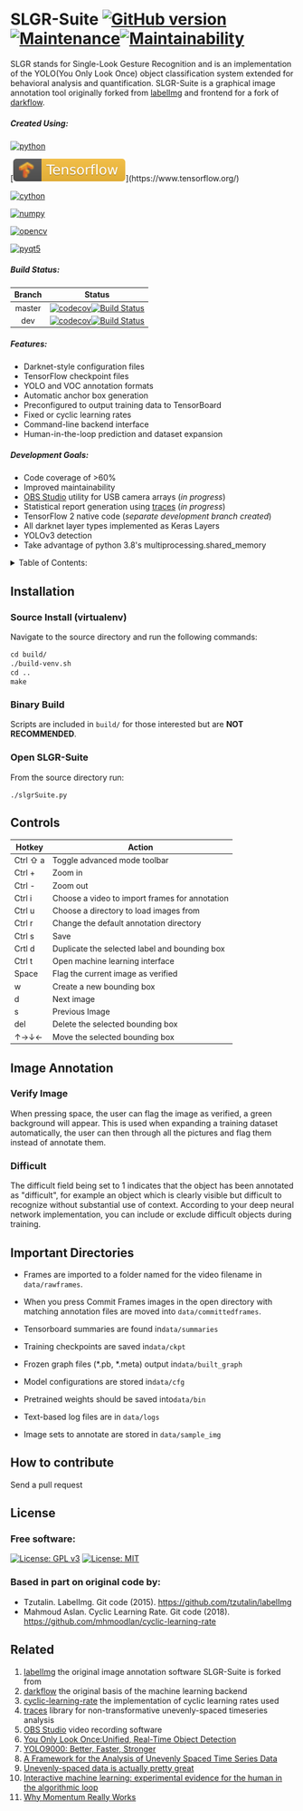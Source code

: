 # SLGR-Suite [![GitHub version](https://badge.fury.io/gh/rjdbcm%2FSLGR-Suite.svg)](https://badge.fury.io/gh/rjdbcm%2FSLGR-Suite)[![Maintenance](https://img.shields.io/badge/Maintained%3F-yes-green.svg)](https://GitHub.com/rjdbcm/SLGR-Suite/graphs/commit-activity)[![Maintainability](https://api.codeclimate.com/v1/badges/4a252ae7978e72fe850a/maintainability)](https://codeclimate.com/github/rjdbcm/SLGR-Suite/maintainability)
SLGR stands for Single-Look Gesture Recognition and is an implementation of the YOLO(You Only Look Once) object 
classification system extended for behavioral analysis and quantification. SLGR-Suite is a graphical image annotation 
tool originally forked from [labelImg](https://github.com/tzutalin/labelImg) and frontend for a fork of 
[darkflow](https://github.com/thtrieu/darkflow). 

##### Created Using:

[![python](https://img.shields.io/badge/python-3.5%20|%203.6%20|%203.7%20|%203.8-blue.svg)](https://www.python.org/downloads/release/python-360/)

[![tensorflow](https://raw.githubusercontent.com/aleen42/badges/master/src/tensorflow.svg?)](https://www.tensorflow.org/)

[![cython](https://img.shields.io/badge/Cython-0.29.6-%23646464)](https://cython.org)

[![numpy](https://img.shields.io/badge/NumPy-1.18-013243)](https://numpy.org/)

[![opencv](https://img.shields.io/badge/OpenCV-4.0-%233a6aeb)](https://opencv.org/)

[![pyqt5](https://img.shields.io/badge/PyQt-5.12-41cd52.svg)](https://pypi.org/project/PyQt5/)


##### Build Status:

|  Branch  |                     Status                     |
|:---------:|:------------------------------------------------:|
| master   |[![codecov](https://codecov.io/gh/rjdbcm/SLGR-Suite/branch/master/graph/badge.svg)](https://codecov.io/gh/rjdbcm/SLGR-Suite)[![Build Status](https://travis-ci.org/rjdbcm/SLGR-Suite.svg?branch=master)](https://travis-ci.org/rjdbcm/SLGR-Suite)
| dev      |[![codecov](https://codecov.io/gh/rjdbcm/SLGR-Suite/branch/dev/graph/badge.svg)](https://codecov.io/gh/rjdbcm/SLGR-Suite)[![Build Status](https://travis-ci.org/rjdbcm/SLGR-Suite.svg?branch=dev)](https://travis-ci.org/rjdbcm/SLGR-Suite)

##### Features:

- Darknet-style configuration files 
- TensorFlow checkpoint files
- YOLO and VOC annotation formats
- Automatic anchor box generation
- Preconfigured to output training data to TensorBoard
- Fixed or cyclic learning rates 
- Command-line backend interface 
- Human-in-the-loop prediction and dataset expansion

##### Development Goals:

- Code coverage of \>60%
- Improved maintainability
- [OBS Studio](https://github.com/obsproject/obs-studio) utility for USB camera arrays (*in progress*)
- Statistical report generation using [traces](https://github.com/datascopeanalytics/traces) (*in progress*)
- TensorFlow 2 native code (*separate development branch created*)
- All darknet layer types implemented as Keras Layers
- YOLOv3 detection
- Take advantage of python 3.8's multiprocessing.shared_memory

<details>
  <summary>Table of Contents:</summary>

## Table of Contents
* [Installation](#installation)
    * [Source Install](#source-install-virtualenv)
    * [Binary Build](#binary-build)
    * [Open SLGR-Suite](#open-slgr-suite)
* [Controls](#controls)
* [Image Annotation](#image-annotation)
    * [Verify Image](#verify-image)
    * [Difficult](#difficult)
* [Important Directories](#important-directories)
* [How to Contribute](#how-to-contribute)
* [License](#license)
* [Related](#related)

</details>

## Installation

### Source Install (virtualenv)

Navigate to the source directory and run the following commands:

```
cd build/
./build-venv.sh
cd ..
make
```

### Binary Build

Scripts are included in `build/` for those interested but are **NOT** **RECOMMENDED**.

### Open SLGR-Suite
From the source directory run:
```
./slgrSuite.py
```

## Controls
|  Hotkey  |                     Action                     |
|----------|------------------------------------------------|
| Ctrl ⇧ a | Toggle advanced mode toolbar                   |
| Ctrl +   | Zoom in                                        |
| Ctrl -   | Zoom out                                       |
| Ctrl i   | Choose a video to import frames for annotation |
| Ctrl u   | Choose a directory to load images from         |
| Ctrl r   | Change the default annotation directory        |
| Ctrl s   | Save                                           |
| Crtl d   | Duplicate the selected label and bounding box  |
| Ctrl t   | Open machine learning interface                |
| Space    | Flag the current image as verified             |
| w        | Create a new bounding box                      |
| d        | Next image                                     |
| s        | Previous Image                                 |
| del      | Delete the selected bounding box               |
| ↑→↓←     | Move the selected bounding box                 |

## Image Annotation
### Verify Image

When pressing space, the user can flag the image as verified, a green background will appear.
This is used when expanding a training dataset automatically, the user can then through all the pictures and flag them instead of annotate them.

### Difficult

The difficult field being set to 1 indicates that the object has been annotated as "difficult", for example an object which is clearly visible but difficult to recognize without substantial use of context.
According to your deep neural network implementation, you can include or exclude difficult objects during training.

## Important Directories
* Frames are imported to a folder named for the video filename in ```data/rawframes```.

* When you press Commit Frames images in the open directory with matching annotation files are moved into ```data/committedframes```.

* Tensorboard summaries are found in```data/summaries```

* Training checkpoints are saved in```data/ckpt```

* Frozen graph files (*.pb, *.meta) output in```data/built_graph```

* Model configurations are stored in```data/cfg```

* Pretrained weights should be saved into```data/bin```

* Text-based log files are in ```data/logs```

* Image sets to annotate are stored in ```data/sample_img```


## How to contribute

Send a pull request

## License

### Free software:
[![License: GPL v3](https://img.shields.io/badge/License-GPLv3-blue.svg)](https://www.gnu.org/licenses/gpl-3.0)
[![License: MIT](https://img.shields.io/badge/License-MIT-yellow.svg)](https://github.com/rjdbcm/slgrSuite/blob/master/NOTICE)

### Based in part on original code by: 
- Tzutalin. LabelImg. Git code (2015). https://github.com/tzutalin/labelImg
- Mahmoud Aslan. Cyclic Learning Rate. Git code (2018). https://github.com/mhmoodlan/cyclic-learning-rate


## Related

1. [labelImg](https://github.com/tzutalin/labelImg) the original image annotation software SLGR-Suite is forked from
2. [darkflow](https://github.com/thtrieu/darkflow) the original basis of the machine learning backend
3. [cyclic-learning-rate](https://github.com/mhmoodlan/cyclic-learning-rate) the implementation of cyclic learning rates used
4. [traces](https://github.com/datascopeanalytics/traces) library for non-transformative unevenly-spaced timeseries analysis
5. [OBS Studio](https://github.com/obsproject/obs-studio) video recording software
6. [You Only Look Once:Unified, Real-Time Object Detection](https://pjreddie.com/media/files/papers/yolo_1.pdf)
7. [YOLO9000: Better, Faster, Stronger](https://pjreddie.com/media/files/papers/YOLO9000.pdf)
8. [A Framework for the Analysis of Unevenly Spaced Time Series Data](http://www.eckner.com/papers/unevenly_spaced_time_series_analysis.pdf)
9. [Unevenly-spaced data is actually pretty great](https://datascopeanalytics.com/blog/unevenly-spaced-time-series/) 
10. [Interactive machine learning: experimental evidence for the human in the algorithmic loop](https://link.springer.com/content/pdf/10.1007/s10489-018-1361-5.pdf)
11. [Why Momentum Really Works](https://distill.pub/2017/momentum/)

